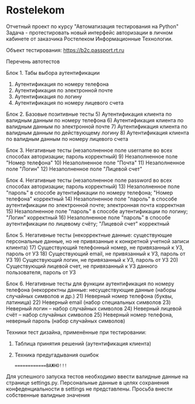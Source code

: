 # Rostelekom
Отчетный проект по курсу "Автоматизация тестирования на Python"
Задача - протестировать новый интерфейс авторизации в личном кабинете от заказчика Ростелеком Информационные Технологии.
 
Объект тестирования: https://b2c.passport.rt.ru

Перечень автотестов

Блок 1. Табы выбора аутентификации
1) Аутентификация по номеру телефона
2) Аутентификация по электронной почте
3) Аутентификация по логину
4) Аутентификация по номеру лицевого счета	
 
 
Блок 2. Базовые позитивные тесты
5) Аутентификация клиента по валидным данным по номеру телефона
6) Аутентификация клиента по валидным данным по электронной почте
7) Аутентификация клиента по валидным данным по действующему логину
8) Аутентификация клиента по валидным данным по номеру лицевого счета


Блок 3. Негативные тесты (незаполненное поле username во всех способах авторизации; пароль корректный)
9) Незаполненное поле "Номер телефона" 
10) Незаполненное поле "Почта"
11) Незаполненное поле "Логин"
12) Незаполненное поле "Лицевой счет"

Блок 4. Негативные тесты (незаполненное поле password во всех способах авторизации; пароль корректный)
13) Незаполненное поле "пароль" в способе аутентификации по номеру телефона; "Номер телефона" корректный
14) Незаполненное поле "пароль" в способе аутентификации по электронной почте; электронная почта корректная
15) Незаполненное поле "пароль" в способе аутентификации по логину; "Логин" корректный
16) Незаполненное поле "пароль" в способе аутентификации по лицевому счёту; "Лицевой счет" корректный

Блок 5. Негативные тесты (некорректные данные: существующие персональные данные, но не привязанные к конкретной учетной записи клиента)
17) Существующий телефонный номер, не привязанный к УЗ, пароль от УЗ
18) Существующий еmail, не привязанный к УЗ, пароль от УЗ
19) Существующий логин, не привязанный к УЗ, пароль от УЗ
20) Существующий лицевой счет, не привязанный к УЗ данного пользователя, пароль от УЗ

Блок 6. Негативные тесты для функции аутентификация по номеру телефона (некорректны данные: несуществующие данные (наборы случайных символов и др.)
21) Неверный номер телефона (буквы, латиница)
22) Неверный email (набор специальных символов
23) Неверный логин – набор случайных символов
24) Неверный лицевой счёт – набор случайных символов
25) Неверный номер телефона, неверный пароль (набор случайных символов)


Техники тест дизайна, применённые при тестировании:

1) Таблица принятия решений (аутентификация клиента)
2) Техника предугадывания ошибок


       ============ВАЖНО!!!
Для успешного запуска тестов необходимо ввести валидные данные на странице settings.py. Персональные данные в целях сохранения конфеденциальности в settings не представлены. Просьба внести собственные валидные значения

